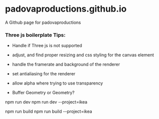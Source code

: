 # padovaproductions.github.io
A Github page for padovaproductions


### Three js boilerplate Tips:

- Handle if Three js is not supported

- adjust, and find proper resizing and css styling for the canvas element

- handle the framerate and background of the renderer

- set antialiasing for the renderer

- allow alpha where trying to use transparency

- Buffer Geometry or Geometry?





npm run dev
npm run dev --project=ikea

npm run build
npm run build --project=ikea